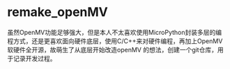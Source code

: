 # remake_openMV
虽然OpenMV功能足够强大，但是本人不太喜欢使用MicroPython封装多层的编程方式，还是更喜欢面向硬件底层，使用C/C++来对硬件编程，再加上OpenMV软硬件全开源，故萌生了从底层开始改造openMV 的想法，创建一个git仓库，用于记录开发过程。
